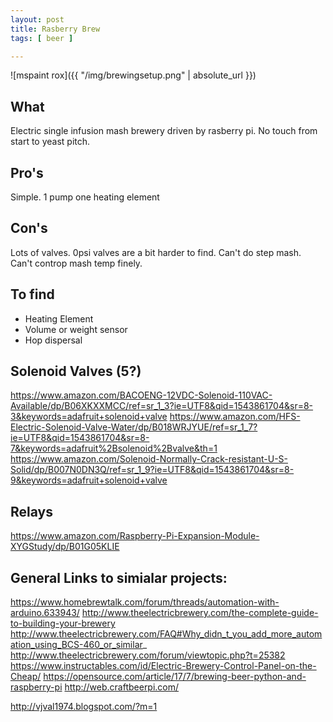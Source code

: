 ```yaml
---
layout: post
title: Rasberry Brew
tags: [ beer ]

---
```


![mspaint rox]({{ "/img/brewingsetup.png" | absolute_url }})

## What
Electric single infusion mash brewery driven by rasberry pi. No touch from start to yeast pitch. 

## Pro's
Simple. 1 pump one heating element

## Con's
Lots of valves. 0psi valves are a bit harder to find.
Can't do step mash. 
Can't controp mash temp finely. 

## To find
- Heating Element
- Volume or weight sensor
- Hop dispersal 

## Solenoid Valves (5?)
https://www.amazon.com/BACOENG-12VDC-Solenoid-110VAC-Available/dp/B06XKXXMCC/ref=sr_1_3?ie=UTF8&qid=1543861704&sr=8-3&keywords=adafruit+solenoid+valve
https://www.amazon.com/HFS-Electric-Solenoid-Valve-Water/dp/B018WRJYUE/ref=sr_1_7?ie=UTF8&qid=1543861704&sr=8-7&keywords=adafruit%2Bsolenoid%2Bvalve&th=1
https://www.amazon.com/Solenoid-Normally-Crack-resistant-U-S-Solid/dp/B007N0DN3Q/ref=sr_1_9?ie=UTF8&qid=1543861704&sr=8-9&keywords=adafruit+solenoid+valve

## Relays
https://www.amazon.com/Raspberry-Pi-Expansion-Module-XYGStudy/dp/B01G05KLIE

## General Links to simialar projects:
https://www.homebrewtalk.com/forum/threads/automation-with-arduino.633943/
http://www.theelectricbrewery.com/the-complete-guide-to-building-your-brewery
http://www.theelectricbrewery.com/FAQ#Why_didn_t_you_add_more_automation_using_BCS-460_or_similar_
http://www.theelectricbrewery.com/forum/viewtopic.php?t=25382
https://www.instructables.com/id/Electric-Brewery-Control-Panel-on-the-Cheap/
https://opensource.com/article/17/7/brewing-beer-python-and-raspberry-pi
http://web.craftbeerpi.com/

http://vjval1974.blogspot.com/?m=1
